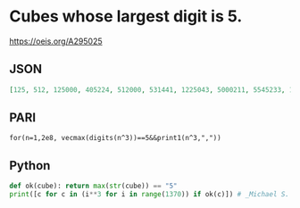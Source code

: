 # Cubes whose largest digit is 5\.
https://oeis.org/A295025
## JSON
```JSON
[125, 512, 125000, 405224, 512000, 531441, 1225043, 5000211, 5545233, 13312053, 43243551, 54010152, 102503232, 115501303, 125000000, 221445125, 320013504, 400315553, 405224000, 512000000, 531441000, 1204550144, 1225043000, 2053225511, 2253243231, 2543302125]
```
## PARI
```PARI
for(n=1,2e8, vecmax(digits(n^3))==5&&print1(n^3,","))
```
## Python
```Python
def ok(cube): return max(str(cube)) == "5"
print([c for c in (i**3 for i in range(1370)) if ok(c)]) # _Michael S. Branicky_, Dec 05 2021
```
